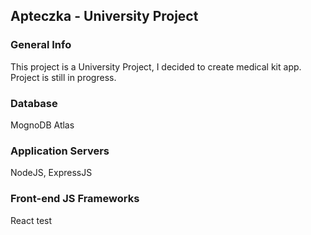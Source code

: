 ## Apteczka - University Project

### General Info

This project is a University Project, I decided to create medical kit app. Project is still in progress.

### Database

MognoDB Atlas

### Application Servers

NodeJS, ExpressJS

### Front-end JS Frameworks

React
test
